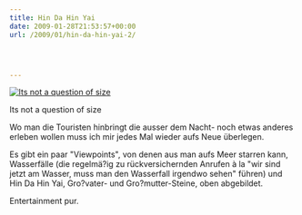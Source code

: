 ```yaml
---
title: Hin Da Hin Yai
date: 2009-01-28T21:53:57+00:00
url: /2009/01/hin-da-hin-yai-2/




---
```

<div class="flickr">
  <a href="http://www.flickr.com/photos/schreibblogade/3235770457/" title="Its not a question of size"><img src="//farm4.static.flickr.com/3467/3235770457_1612ae9d06.jpg" alt="Its not a question of size" /></a></p>

  <p>
    Its not a question of size
  </p>
</div>

Wo man die Touristen hinbringt die ausser dem Nacht- noch etwas anderes erleben wollen muss ich mir jedes Mal wieder aufs Neue überlegen.

Es gibt ein paar "Viewpoints", von denen aus man aufs Meer starren kann, Wasserfälle (die regelmä?ig zu rückversichernden Anrufen à la "wir sind jetzt am Wasser, muss man den Wasserfall irgendwo sehen" führen) und Hin Da Hin Yai, Gro?vater- und Gro?mutter-Steine, oben abgebildet.

Entertainment pur.
